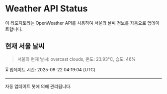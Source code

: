 
# Weather API Status

이 리포지토리는 OpenWeather API를 사용하여 서울의 날씨 정보를 자동으로 업데이트합니다.

## 현재 서울 날씨
> 서울의 현재 날씨: overcast clouds, 온도: 23.93°C, 습도: 46%

⏳ 업데이트 시간: 2025-09-22 04:19:04 (UTC)

---
자동 업데이트 봇에 의해 관리됩니다.
